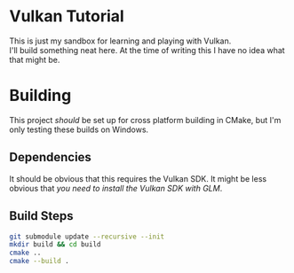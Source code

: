 # Vulkan Tutorial
This is just my sandbox for learning and playing with Vulkan.  
I'll build something neat here. At the time of writing this I have no idea what that might be.  

# Building
This project _should_ be set up for cross platform building in CMake, but I'm only testing these builds on Windows.

## Dependencies
It should be obvious that this requires the Vulkan SDK. It might be less obvious that *you need to install the Vulkan SDK with GLM*.

## Build Steps
```bash
git submodule update --recursive --init
mkdir build && cd build
cmake ..
cmake --build .
```
 